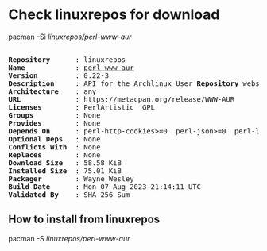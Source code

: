 # Check linuxrepos for download

pacman -Si *linuxrepos/perl-www-aur*

<div class="highlight"><pre class="highlight"><text>
<b>Repository</b>      : linuxrepos
<b>Name</b>            : <a href="../../x86_64/perl-www-aur-0.22-3-any.pkg.tar.zst">perl-www-aur</a>
<b>Version</b>         : 0.22-3
<b>Description</b>     : API for the Archlinux User <b>Repository</b> website.
<b>Architecture</b>    : any
<b>URL</b>             : https://metacpan.org/release/WWW-AUR
<b>Licenses</b>        : PerlArtistic  GPL
<b>Groups</b>          : None
<b>Provides</b>        : None
<b>Depends On</b>      : perl-http-cookies>=0  perl-json>=0  perl-lwp-protocol-https>=6  perl-uri>=0  perl-libwww>=0
<b>Optional Deps</b>   : None
<b>Conflicts With</b>  : None
<b>Replaces</b>        : None
<b>Download Size</b>   : 58.58 KiB
<b>Installed Size</b>  : 75.01 KiB
<b>Packager</b>        : Wayne Wesley <wayne6324@gmail.com>
<b>Build Date</b>      : Mon 07 Aug 2023 21:14:11 UTC
<b>Validated By</b>    : SHA-256 Sum
</text></pre></div>

## How to install from linuxrepos

pacman -S *linuxrepos/perl-www-aur*
